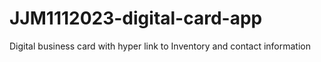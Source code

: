 # JJM1112023-digital-card-app
Digital business card with hyper link to Inventory and contact information 
